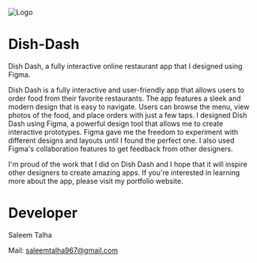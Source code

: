 ![Logo](https://github.com/Saleem-Talha/Dish-Dash/assets/121040503/5819f040-95d5-42fe-9061-826b4e68f5eb)


# Dish-Dash
Dish Dash, a fully interactive online restaurant app that I designed using Figma.

Dish Dash is a fully interactive and user-friendly app that allows users to order food from their favorite restaurants. The app features a sleek and modern design that is easy to navigate. Users can browse the menu, view photos of the food, and place orders with just a few taps.
I designed Dish Dash using Figma, a powerful design tool that allows me to create interactive prototypes. Figma gave me the freedom to experiment with different designs and layouts until I found the perfect one. I also used Figma's collaboration features to get feedback from other designers.

I'm proud of the work that I did on Dish Dash and I hope that it will inspire other designers to create amazing apps. If you're interested in learning more about the app, please visit my portfolio website.

# Developer
Saleem Talha

Mail:  [saleemtalha967@gmail.com](https://mail.google.com/mail/u/0/#inbox?compose=GTvVlcSKhcBvzTMFXqQSFLsWHJzhKjzFjgQLzZcGHzqNjrnhFLbtNwpRHCNMLQllFBdnKvDkWQwxK)  


